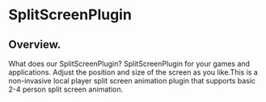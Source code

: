 # SplitScreenPlugin

## Overview.
What does our SplitScreenPlugin?
SplitScreenPlugin for your games and applications. Adjust the position and size of the screen as you like.This is a non-invasive local player split screen animation plugin that supports basic 2-4 person split screen animation.
